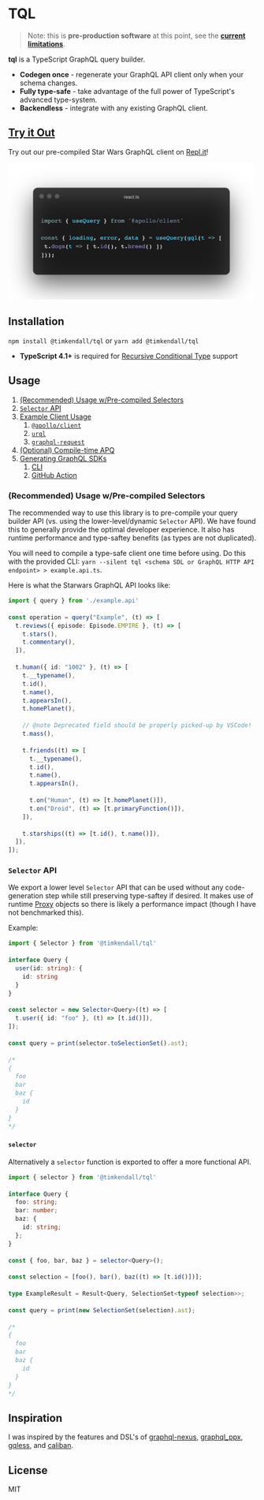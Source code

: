 # TQL

> Note: this is **pre-production software** at this point, see the **[current limitations](./CURRENT_LIMITATIONS.md)**.

**tql** is a TypeScript GraphQL query builder.

- **Codegen once** - regenerate your GraphQL API client only when your schema changes.
- **Fully type-safe** - take advantage of the full power of TypeScript's advanced type-system.
- **Backendless** - integrate with any existing GraphQL client.

## [Try it Out](https://repl.it/@timkendall/TQL-Starwars)

Try out our pre-compiled Star Wars GraphQL client on [Repl.it](https://repl.it/)! 

<img src=".github/assets/react.ts.png" width="500" />

## Installation

`npm install @timkendall/tql` or `yarn add @timkendall/tql` 

* **TypeScript 4.1+** is required for [Recursive Conditional Type](https://devblogs.microsoft.com/typescript/announcing-typescript-4-1/#recursive-conditional-types) support


## Usage

1. [(Recommended) Usage w/Pre-compiled Selectors]()
1. [`Selector` API]()
1. [Example Client Usage]()
    1. [`@apollo/client`]()
    1. [`urql`]()
    1. [`graphql-request`]()
1. [(Optional) Compile-time APQ]()
1. [Generating GraphQL SDKs]()
    1. [CLI]()
    1. [GitHub Action]()


### (Recommended) Usage w/Pre-compiled Selectors

The recommended way to use this library is to pre-compile your query builder API (vs. using the lower-level/dynamic `Selector` API). We have found this to generally provide the optimal developer experience. It also has runtime performance and type-saftey benefits (as types are not duplicated).

You will need to compile a type-safe client one time before using. Do this with the provided CLI:
`yarn --silent tql <schema SDL or GraphQL HTTP API endpoint> > example.api.ts`.

Here is what the Starwars GraphQL API looks like:

```typescript
import { query } from './example.api'

const operation = query("Example", (t) => [
  t.reviews({ episode: Episode.EMPIRE }, (t) => [
    t.stars(),
    t.commentary(),
  ]),

  t.human({ id: "1002" }, (t) => [
    t.__typename(),
    t.id(),
    t.name(),
    t.appearsIn(),
    t.homePlanet(),

    // @note Deprecated field should be properly picked-up by VSCode!
    t.mass(),

    t.friends((t) => [
      t.__typename(),
      t.id(),
      t.name(),
      t.appearsIn(),

      t.on("Human", (t) => [t.homePlanet()]),
      t.on("Droid", (t) => [t.primaryFunction()]),
    ]),

    t.starships((t) => [t.id(), t.name()]),
  ]),
]);
```

### `Selector` API

We export a lower level `Selector` API that can be used without any code-generation step while still preserving type-saftey if desired. It makes use of runtime [Proxy](https://developer.mozilla.org/en-US/docs/Web/JavaScript/Reference/Global_Objects/Proxy) objects so there is likely a performance impact (though I have not benchmarked this).

Example:

```typescript
import { Selector } from '@timkendall/tql'

interface Query {
  user(id: string): {
    id: string
  }
}

const selector = new Selector<Query>((t) => [
  t.user({ id: "foo" }, (t) => [t.id()]),
]);

const query = print(selector.toSelectionSet().ast);

/*
{
  foo
  bar
  baz {
    id
  }
}
*/
```

#### `selector`

Alternatively a `selector` function is exported to offer a more functional API.

```typescript
import { selector } from '@timkendall/tql'

interface Query {
  foo: string;
  bar: number;
  baz: {
    id: string;
  };
}

const { foo, bar, baz } = selector<Query>();

const selection = [foo(), bar(), baz((t) => [t.id()])];

type ExampleResult = Result<Query, SelectionSet<typeof selection>>;

const query = print(new SelectionSet(selection).ast);

/*
{
  foo
  bar
  baz {
    id
  }
}
*/
```


## Inspiration

I was inspired by the features and DSL's of [graphql-nexus](https://github.com/graphql-nexus/schema), [graphql_ppx](https://github.com/mhallin/graphql_ppx), [gqless](https://github.com/gqless/gqless), and [caliban](https://github.com/ghostdogpr/caliban).

## License

MIT
